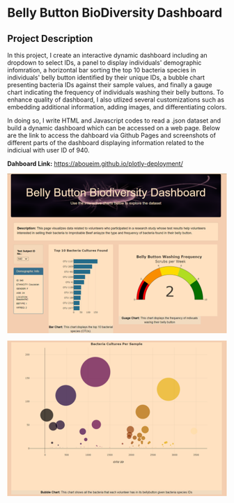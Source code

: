 # Belly Button BioDiversity Dashboard

## Project Description

In this project, I create an interactive dynamic dashboard including an dropdown to select IDs, a panel to display individuals' demographic infomration, a horizontal bar sorting the top 10 bacteria species in individuals' belly button identified by their unique IDs, a bubble chart presenting bacteria IDs against their sample values, and finally a gauge chart indicating the frequency of individuals washing their belly buttons. To enhance quality of dashboard, I also utlized several customizations such as embedding additional information, adding images, and differentiating colors.

In doing so, I write HTML and Javascript codes to read a .json dataset and build a dynamic dashboard which can be accessed on a web page. Below are the link to access the dahboard via Github Pages and screenshots of different parts of the dashboard displaying information related to the indiciual with user ID of 940.

**Dahboard Link:** https://aboueim.github.io/plotly-deployment/

![This is an image](dashboard1.png)

![This is an image](dashboard2.png)
